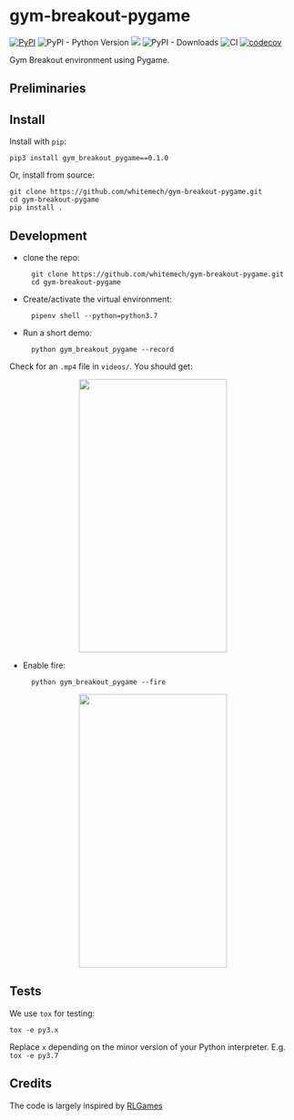 # gym-breakout-pygame

[![PyPI](https://img.shields.io/pypi/v/gym_breakout_pygame)](https://pypi.org/project/gym_breakout_pygame/)
![PyPI - Python Version](https://img.shields.io/pypi/pyversions/gym_breakout_pygame)
[![](https://img.shields.io/pypi/l/aea)](https://github.com/whitemech/gym-breakout-pygame/blob/master/LICENSE)
![PyPI - Downloads](https://img.shields.io/pypi/dm/gym_breakout_pygame)
![CI](https://github.com/whitemech/gym-breakout-pygame/workflows/CI/badge.svg)
[![codecov](https://codecov.io/gh/whitemech/gym-breakout-pygame/branch/master/graph/badge.svg)](https://codecov.io/gh/whitemech/gym-breakout-pygame)

Gym Breakout environment using Pygame.

## Preliminaries

## Install

Install with `pip`:

    pip3 install gym_breakout_pygame==0.1.0
    
Or, install from source:

    git clone https://github.com/whitemech/gym-breakout-pygame.git
    cd gym-breakout-pygame
    pip install .

## Development

- clone the repo:

        git clone https://github.com/whitemech/gym-breakout-pygame.git
        cd gym-breakout-pygame
    
- Create/activate the virtual environment:

        pipenv shell --python=python3.7
    
- Run a short demo:

        python gym_breakout_pygame --record
      
Check for an `.mp4` file in `videos/`. You should get:

<p align="center">
  <img width="260" height="480" src="https://raw.githubusercontent.com/whitemech/gym-breakout-pygame/develop/docs/breakout-example.gif"></p>


- Enable fire:

        python gym_breakout_pygame --fire

<p align="center">
  <img width="260" height="480" src="https://raw.githubusercontent.com/whitemech/gym-breakout-pygame/develop/docs/breakout-example-fire.gif">
</p>

## Tests

We use `tox` for testing:

```
tox -e py3.x
```
Replace `x` depending on the minor version of your Python interpreter. E.g.
`tox -e py3.7`

## Credits

The code is largely inspired by [RLGames](https://github.com/iocchi/RLGames.git)

